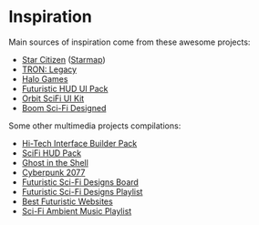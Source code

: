 # Inspiration

Main sources of inspiration come from these awesome projects:

- [Star Citizen](http://robertsspaceindustries.com) ([Starmap](https://robertsspaceindustries.com/starmap))
- [TRON: Legacy](http://www.imdb.com/title/tt1104001)
- [Halo Games](https://www.halowaypoint.com/en-us/games)
- [Futuristic HUD UI Pack](https://videohive.net/item/hud-ui-pack-700/19326628)
- [Orbit SciFi UI Kit](https://creativemarket.com/dannehr/163951-Orbit-SciFi-UI-Kit)
- [Boom Sci-Fi Designed](https://soundcloud.com/boom-library/sci-fi-designed)

Some other multimedia projects compilations:

- [Hi-Tech Interface Builder Pack](https://www.behance.net/gallery/19051971/Hi-Tech-Interface-Builder-Pack)
- [SciFi HUD Pack](https://videohive.net/item/hud/14206389)
- [Ghost in the Shell](http://www.imdb.com/title/tt1219827/)
- [Cyberpunk 2077](https://www.cyberpunk.net)
- [Futuristic Sci-Fi Designs Board](https://co.pinterest.com/romelperez07/futuristic-sci-fi-design)
- [Futuristic Sci-Fi Designs Playlist](https://www.youtube.com/playlist?list=PLAIjpj9Un1BDevmUZSDrLIYxF3Cl5LspY)
- [Best Futuristic Websites](https://www.webdesign-inspiration.com/web-designs/style/futuristic)
- [Sci-Fi Ambient Music Playlist](https://www.youtube.com/playlist?list=PLmGEbmwqAA4IYqCuH3bHzTVVtdpG6N4IJ)
